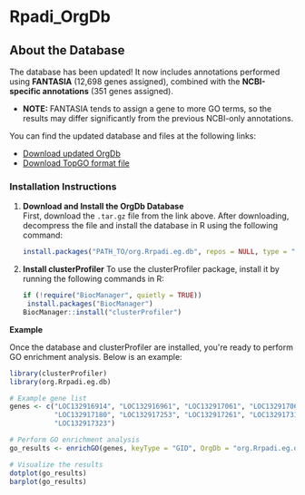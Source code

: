 # Rpadi_OrgDb

## About the Database

The database has been updated! It now includes annotations performed using **FANTASIA** (12,698 genes assigned), combined with the **NCBI-specific annotations** (351 genes assigned). 

- **NOTE:** FANTASIA tends to assign a gene to more GO terms, so the results may differ significantly from the previous NCBI-only annotations.

You can find the updated database and files at the following links:

- [Download updated OrgDb](#)
- [Download TopGO format file](#)

### Installation Instructions

1. **Download and Install the OrgDb Database**  
   First, download the `.tar.gz` file from the link above. After downloading, decompress the file and install the database in R using the following command:

   ```r
   install.packages("PATH_TO/org.Rrpadi.eg.db", repos = NULL, type = "source", force = TRUE)

2. **Install clusterProfiler**
   To use the clusterProfiler package, install it by running the following commands in R:

   ```r
   if (!require("BiocManager", quietly = TRUE))
    install.packages("BiocManager")
   BiocManager::install("clusterProfiler")

**Example**

Once the database and clusterProfiler are installed, you're ready to perform GO enrichment analysis. Below is an example:

```r
library(clusterProfiler)
library(org.Rrpadi.eg.db)

# Example gene list
genes <- c("LOC132916914", "LOC132916961", "LOC132917061", "LOC132917063", 
           "LOC132917180", "LOC132917253", "LOC132917261", "LOC132917313", 
           "LOC132917323")

# Perform GO enrichment analysis
go_results <- enrichGO(genes, keyType = "GID", OrgDb = "org.Rrpadi.eg.db", ont = "ALL", pAdjustMethod = "BH")

# Visualize the results
dotplot(go_results)
barplot(go_results)
